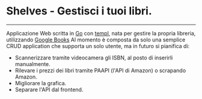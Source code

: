 # Shelves - Gestisci i tuoi libri.
---
Applicazione Web scritta in [Go](https://go.dev/) con [templ](https://templ.guide/), nata per gestire la propria libreria, utilizzando [Google Books](https://developers.google.com/books/)
Al momento è composta da solo una semplice CRUD application che supporta un solo utente, ma in futuro si pianifica di:
- Scannerizzare tramite videocamera gli ISBN, al posto di inserirli manualmente.
- Rilevare i prezzi dei libri tramite PAAPI (l'API di Amazon) o scrapando Amazon. 
- Migliorare la grafica.
- Separare l'API dal frontend.

